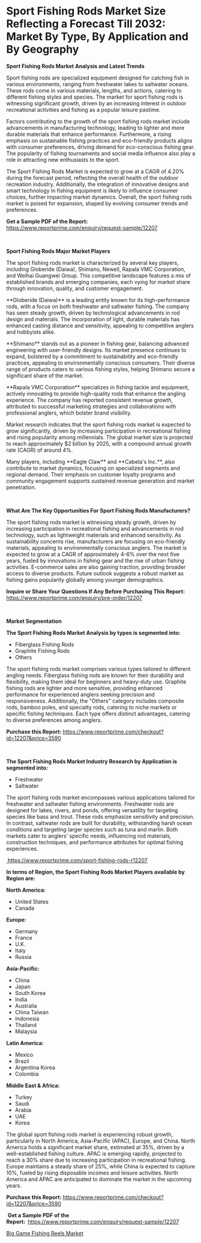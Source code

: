 <p><h1>Sport Fishing Rods Market Size Reflecting a Forecast Till 2032: Market By Type, By Application and By Geography</h1></p><p><strong>Sport Fishing Rods Market Analysis and Latest Trends</strong></p>
<p><p>Sport fishing rods are specialized equipment designed for catching fish in various environments, ranging from freshwater lakes to saltwater oceans. These rods come in various materials, lengths, and actions, catering to different fishing styles and species. The market for sport fishing rods is witnessing significant growth, driven by an increasing interest in outdoor recreational activities and fishing as a popular leisure pastime.</p><p>Factors contributing to the growth of the sport fishing rods market include advancements in manufacturing technology, leading to lighter and more durable materials that enhance performance. Furthermore, a rising emphasis on sustainable fishing practices and eco-friendly products aligns with consumer preferences, driving demand for eco-conscious fishing gear. The popularity of fishing tournaments and social media influence also play a role in attracting new enthusiasts to the sport.</p><p>The Sport Fishing Rods Market is expected to grow at a CAGR of 4.20% during the forecast period, reflecting the overall health of the outdoor recreation industry. Additionally, the integration of innovative designs and smart technology in fishing equipment is likely to influence consumer choices, further impacting market dynamics. Overall, the sport fishing rods market is poised for expansion, shaped by evolving consumer trends and preferences.</p></p>
<p><strong>Get a Sample PDF of the Report:&nbsp;</strong> <a href="https://www.reportprime.com/enquiry/request-sample/12207?utm_campaign=2882&utm_medium=2&utm_source=Github&utm_content=ia&utm_term=18032025&utm_id=sport-fishing-rods">https://www.reportprime.com/enquiry/request-sample/12207</a></p>
<p>&nbsp;</p>
<p><strong>Sport Fishing Rods Major Market Players</strong></p>
<p><p>The sport fishing rods market is characterized by several key players, including Globeride (Daiwa), Shimano, Newell, Rapala VMC Corporation, and Weihai Guangwei Group. This competitive landscape features a mix of established brands and emerging companies, each vying for market share through innovation, quality, and customer engagement.</p><p>**Globeride (Daiwa)** is a leading entity known for its high-performance rods, with a focus on both freshwater and saltwater fishing. The company has seen steady growth, driven by technological advancements in rod design and materials. The incorporation of light, durable materials has enhanced casting distance and sensitivity, appealing to competitive anglers and hobbyists alike.</p><p>**Shimano** stands out as a pioneer in fishing gear, balancing advanced engineering with user-friendly designs. Its market presence continues to expand, bolstered by a commitment to sustainability and eco-friendly practices, appealing to environmentally conscious consumers. Their diverse range of products caters to various fishing styles, helping Shimano secure a significant share of the market.</p><p>**Rapala VMC Corporation** specializes in fishing tackle and equipment, actively innovating to provide high-quality rods that enhance the angling experience. The company has reported consistent revenue growth, attributed to successful marketing strategies and collaborations with professional anglers, which bolster brand visibility.</p><p>Market research indicates that the sport fishing rods market is expected to grow significantly, driven by increasing participation in recreational fishing and rising popularity among millennials. The global market size is projected to reach approximately $2 billion by 2025, with a compound annual growth rate (CAGR) of around 4%.</p><p>Many players, including **Eagle Claw** and **Cabela's Inc.**, also contribute to market dynamics, focusing on specialized segments and regional demand. Their emphasis on customer loyalty programs and community engagement supports sustained revenue generation and market penetration.</p></p>
<p>&nbsp;</p>
<p><strong>What Are The Key Opportunities For Sport Fishing Rods Manufacturers?</strong></p>
<p><p>The sport fishing rods market is witnessing steady growth, driven by increasing participation in recreational fishing and advancements in rod technology, such as lightweight materials and enhanced sensitivity. As sustainability concerns rise, manufacturers are focusing on eco-friendly materials, appealing to environmentally conscious anglers. The market is expected to grow at a CAGR of approximately 4-6% over the next five years, fueled by innovations in fishing gear and the rise of urban fishing activities. E-commerce sales are also gaining traction, providing broader access to diverse products. Future outlook suggests a robust market as fishing gains popularity globally among younger demographics.</p></p>
<p><strong>Inquire or Share Your Questions If Any Before Purchasing This Report:</strong> <a href="https://www.reportprime.com/enquiry/pre-order/12207?utm_campaign=2882&utm_medium=2&utm_source=Github&utm_content=ia&utm_term=18032025&utm_id=sport-fishing-rods">https://www.reportprime.com/enquiry/pre-order/12207</a></p>
<p>&nbsp;</p>
<p><strong>Market Segmentation</strong></p>
<p><strong>The Sport Fishing Rods Market Analysis by types is segmented into:</strong></p>
<p><ul><li>Fiberglass Fishing Rods</li><li>Graphite Fishing Rods</li><li>Others</li></ul></p>
<p><p>The sport fishing rods market comprises various types tailored to different angling needs. Fiberglass fishing rods are known for their durability and flexibility, making them ideal for beginners and heavy-duty use. Graphite fishing rods are lighter and more sensitive, providing enhanced performance for experienced anglers seeking precision and responsiveness. Additionally, the "Others" category includes composite rods, bamboo poles, and specialty rods, catering to niche markets or specific fishing techniques. Each type offers distinct advantages, catering to diverse preferences among anglers.</p></p>
<p><strong>Purchase this Report:&nbsp;</strong><a href="https://www.reportprime.com/checkout?id=12207&price=3590&utm_campaign=2882&utm_medium=2&utm_source=Github&utm_content=ia&utm_term=18032025&utm_id=sport-fishing-rods">https://www.reportprime.com/checkout?id=12207&price=3590</a></p>
<p>&nbsp;</p>
<p><strong>The Sport Fishing Rods Market Industry Research by Application is segmented into:</strong></p>
<p><ul><li>Freshwater</li><li>Saltwater</li></ul></p>
<p><p>The sport fishing rods market encompasses various applications tailored for freshwater and saltwater fishing environments. Freshwater rods are designed for lakes, rivers, and ponds, offering versatility for targeting species like bass and trout. These rods emphasize sensitivity and precision. In contrast, saltwater rods are built for durability, withstanding harsh ocean conditions and targeting larger species such as tuna and marlin. Both markets cater to anglers’ specific needs, influencing rod materials, construction techniques, and performance attributes for optimal fishing experiences.</p></p>
<p><a href="https://www.reportprime.com/sport-fishing-rods-r12207?utm_campaign=2882&utm_medium=2&utm_source=Github&utm_content=ia&utm_term=18032025&utm_id=sport-fishing-rods">&nbsp;https://www.reportprime.com/sport-fishing-rods-r12207</a></p>
<p><strong>In terms of Region, the Sport Fishing Rods Market Players available by Region are:</strong></p>
<p>
    <p> <strong> North America: </strong>
        <ul>
            <li>United States</li>
            <li>Canada</li>
        </ul>
        </p> 
    <p> <strong> Europe: </strong>
        <ul>
            <li>Germany</li>
            <li>France</li>
            <li>U.K.</li>
            <li>Italy</li>
            <li>Russia</li>
        </ul>
        </p> 
    <p> <strong> Asia-Pacific: </strong>
        <ul>
            <li>China</li>
            <li>Japan</li>
            <li>South Korea</li>
            <li>India</li>
            <li>Australia</li>
            <li>China Taiwan</li>
            <li>Indonesia</li>
            <li>Thailand</li>
            <li>Malaysia</li>
        </ul>
        </p> 
    <p> <strong> Latin America: </strong>
        <ul>
            <li>Mexico</li>
            <li>Brazil</li>
            <li>Argentina Korea</li>
            <li>Colombia</li>
        </ul>
        </p> 
    <p> <strong> Middle East & Africa: </strong>
        <ul>
            <li>Turkey</li>
            <li>Saudi</li>
            <li>Arabia</li>
            <li>UAE</li>
            <li>Korea</li>
        </ul>
    </p>
    </p>
<p><p>The global sport fishing rods market is experiencing robust growth, particularly in North America, Asia-Pacific (APAC), Europe, and China. North America holds a significant market share, estimated at 35%, driven by a well-established fishing culture. APAC is emerging rapidly, projected to reach a 30% share due to increasing participation in recreational fishing. Europe maintains a steady share of 25%, while China is expected to capture 10%, fueled by rising disposable incomes and leisure activities. North America and APAC are anticipated to dominate the market in the upcoming years.</p></p>
<p><strong>Purchase this Report: </strong><a href="https://www.reportprime.com/checkout?id=12207&price=3590&utm_campaign=2882&utm_medium=2&utm_source=Github&utm_content=ia&utm_term=18032025&utm_id=sport-fishing-rods">https://www.reportprime.com/checkout?id=12207&price=3590</a></p>
<p>&nbsp;<strong>Get a Sample PDF of the Report:&nbsp;&nbsp;</strong><a href="https://www.reportprime.com/enquiry/request-sample/12207?utm_campaign=2882&utm_medium=2&utm_source=Github&utm_content=ia&utm_term=18032025&utm_id=sport-fishing-rods">https://www.reportprime.com/enquiry/request-sample/12207</a></p>
<p><strong></strong></p>
<p><p><a href="https://github.com/chaturberville8181/Market-Research-Report-List-1/blob/main/big-game-fishing-reels-market.md?utm_campaign=2882&utm_medium=2&utm_source=Github&utm_content=ia&utm_term=18032025&utm_id=sport-fishing-rods">Big Game Fishing Reels Market</a></p></p>